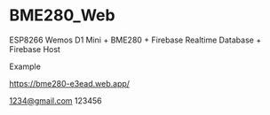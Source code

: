 # BME280_Web

ESP8266 Wemos D1 Mini + BME280 + Firebase Realtime Database + Firebase Host

Example

https://bme280-e3ead.web.app/

1234@gmail.com
123456
